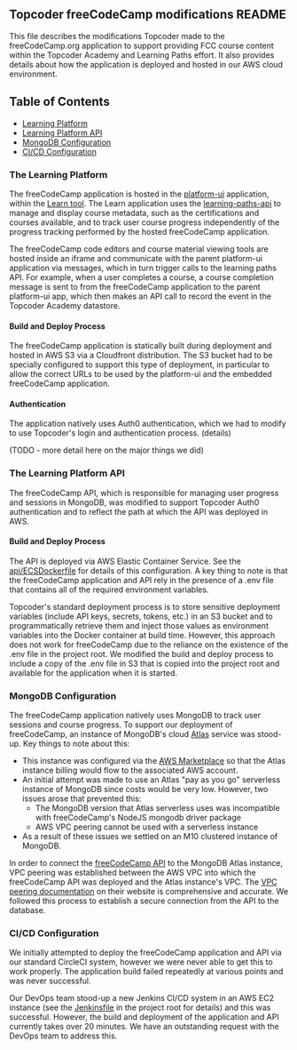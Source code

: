 ## Topcoder freeCodeCamp modifications README

This file describes the modifications Topcoder made to the freeCodeCamp.org application to support providing FCC course content within the Topcoder Academy and Learning Paths effort. It also provides details about how the application is deployed and hosted in our AWS cloud environment.

## Table of Contents

- [Learning Platform](#the-learning-platform)
- [Learning Platform API](#the-learning-platform-api)
- [MongoDB Configuration](#mongodb-configuration)
- [CI/CD Configuration](#cicd-configuration)

### The Learning Platform

The freeCodeCamp application is hosted in the [platform-ui](https://github.com/topcoder-platform/platform-ui) application, within the [Learn tool](https://github.com/topcoder-platform/platform-ui/tree/dev/src-ts/tools/learn). The Learn application uses the [learning-paths-api](https://github.com/topcoder-platform/learning-paths-api) to manage and display course metadata, such as the certifications and courses available, and to track user course progress independently of the progress tracking performed by the hosted freeCodeCamp application.

The freeCodeCamp code editors and course material viewing tools are hosted inside an iframe and communicate with the parent platform-ui application via messages, which in turn trigger calls to the learning paths API. For example, when a user completes a course, a course completion message is sent to from the freeCodeCamp application to the parent platform-ui app, which then makes an API call to record the event in the Topcoder Academy datastore.

#### Build and Deploy Process

The freeCodeCamp application is statically built during deployment and hosted in AWS S3 via a Cloudfront distribution. The S3 bucket had to be specially configured to support this type of deployment, in particular to allow the correct URLs to be used by the platform-ui and the embedded freeCodeCamp application.

#### Authentication

The application natively uses Auth0 authentication, which we had to modify to use Topcoder's login and authentication process. (details)

(TODO - more detail here on the major things we did)

### The Learning Platform API

The freeCodeCamp API, which is responsible for managing user progress and sessions in MongoDB, was modified to support Topcoder Auth0 authentication and to reflect the path at which the API was deployed in AWS.

#### Build and Deploy Process

The API is deployed via AWS Elastic Container Service. See the [api/ECSDockerfile](./docker/api/ECSDockerfile) for details of this configuration. A key thing to note is that the freeCodeCamp application and API rely in the presence of a .env file that contains all of the required environment variables.

Topcoder's standard deployment process is to store sensitive deployment variables (include API keys, secrets, tokens, etc.) in an S3 bucket and to programmatically retrieve them and inject those values as environment variables into the Docker container at build time. However, this approach does not work for freeCodeCamp due to the reliance on the existence of the .env file in the project root. We modified the build and deploy process to include a copy of the .env file in S3 that is copied into the project root and available for the application when it is started.

### MongoDB Configuration

The freeCodeCamp application natively uses MongoDB to track user sessions and course progress. To support our deployment of freeCodeCamp, an instance of MongoDB's cloud [Atlas](https://www.mongodb.com/atlas) service was stood-up. Key things to note about this:

- This instance was configured via the [AWS Marketplace](https://aws.amazon.com/marketplace/pp/prodview-pp445qepfdy34?ref_=aws-mp-console-subscription-detail) so that the Atlas instance billing would flow to the associated AWS account.
- An initial attempt was made to use an Atlas "pay as you go" serverless instance of MongoDB since costs would be very low. However, two issues arose that prevented this:
  - The MongoDB version that Atlas serverless uses was incompatible with freeCodeCamp's NodeJS mongodb driver package
  - AWS VPC peering cannot be used with a serverless instance
- As a result of these issues we settled on an M10 clustered instance of MongoDB.

In order to connect the [freeCodeCamp API](#learning-platform-api) to the MongoDB Atlas instance, VPC peering was established between the AWS VPC into which the freeCodeCamp API was deployed and the Atlas instance's VPC. The [VPC peering documentation](https://www.mongodb.com/docs/atlas/security-vpc-peering/) on their website is comprehensive and accurate. We followed this process to establish a secure connection from the API to the database.

### CI/CD Configuration

We initially attempted to deploy the freeCodeCamp application and API via our standard CircleCI system, however we were never able to get this to work properly. The application build failed repeatedly at various points and was never successful.

Our DevOps team stood-up a new Jenkins CI/CD system in an AWS EC2 instance (see the [Jenkinsfile](./Jenkinsfile) in the project root for details) and this was successful. However, the build and deployment of the application and API currently takes over 20 minutes. We have an outstanding request with the DevOps team to address this.
